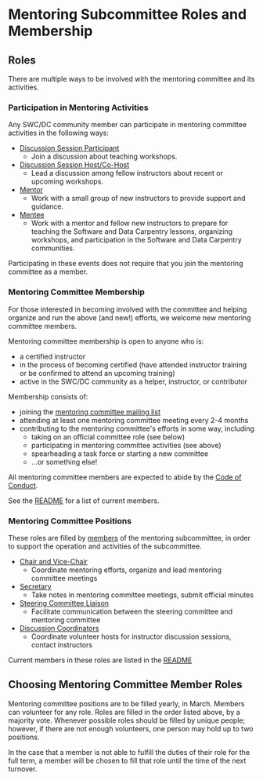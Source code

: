 # Mentoring Subcommittee Roles and Membership

## Roles

There are multiple ways to be involved with the mentoring committee and its activities.  

### Participation in Mentoring Activities

Any SWC/DC community member can participate in mentoring committee activities in 
the following ways: 

* [Discussion Session Participant](./)
	- Join a discussion about teaching workshops.  
* [Discussion Session Host/Co-Host](roles/discussion-hosts.md)
	- Lead a discussion among fellow instructors about recent or upcoming workshops. 
* [Mentor](roles/mentors.md)
	- Work with a small group of new instructors to provide support and guidance.
* [Mentee](roles/mentees.md)
	- Work with a mentor and fellow new instructors to prepare for teaching the 
	Software and Data Carpentry lessons, organizing workshops, and participation in the 
	Software and Data Carpentry communities.  

Participating in these events does not require that you join the mentoring 
committee as a member.  

### Mentoring Committee Membership

For those interested in becoming involved with the committee and helping organize 
and run the above (and new!) efforts, we welcome new mentoring committee members.  

Mentoring committee membership is open to anyone who is: 

* a certified instructor
* in the process of becoming certified (have attended instructor training 
or be confirmed to attend an upcoming training)
* active in the SWC/DC community as a helper, instructor, or contributor

Membership consists of: 
* joining the [mentoring committee mailing list][comm-mailing-list]
* attending at least one mentoring committee meeting every 2-4 months
* contributing to the mentoring committee's efforts in some way, including
	* taking on an official committee role (see below)
	* participating in mentoring committee activities (see above)
	* spearheading a task force or starting a new committee
	* ...or something else!  

All mentoring committee members are expected to abide by the [Code of Conduct](https://software-carpentry.org/conduct/).   

See the [README](README.md) for a list of current members.  

### Mentoring Committee Positions

These roles are filled by [members](#mentoring-committee-membership) of the 
mentoring subcommittee, in order to support 
the operation and activities of the subcommittee.  

* [Chair and Vice-Chair](roles/chair-and-vice.md)
	- Coordinate mentoring efforts, organize and lead mentoring committee meetings
* [Secretary](roles/secretary.md)
	- Take notes in mentoring committee meetings, submit official minutes
* [Steering Committee Liaison](roles/liaison.md)
	- Facilitate communication between the steering committee and mentoring committee
* [Discussion Coordinators](roles/discussion-coordinators.md)
	- Coordinate volunteer hosts for instructor discussion sessions, contact instructors

Current members in these roles are listed in the [README](README.md)

## Choosing Mentoring Committee Member Roles

Mentoring committee positions are to be filled yearly, in March.  Members 
can volunteer for any role.  Roles are filled in the order listed 
above, by a majority vote.  Whenever possible roles should
be filled by unique people; however, if there are not enough volunteers, 
one person may hold up to two positions.  

In the case that a member is not able to fulfill the duties of their role for the 
full term, a member will be chosen to fill that role until the time of the next 
turnover.  

[host-mailing-list]: https://groups.google.com/a/carpentries.org/forum/#!forum/discussion-hosts
[comm-mailing-list]: https://groups.google.com/a/carpentries.org/forum/#!forum/mentoring-subcommittee